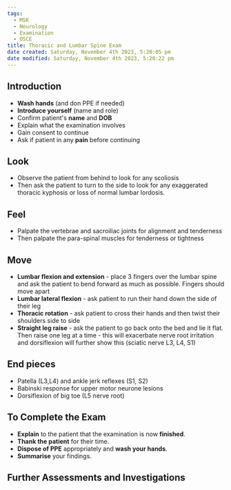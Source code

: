 ```yaml
---
tags:
  - MSK
  - Neurology
  - Examination
  - OSCE
title: Thoracic and Lumbar Spine Exam
date created: Saturday, November 4th 2023, 5:20:05 pm
date modified: Saturday, November 4th 2023, 5:20:22 pm
---
```


## Introduction

- **Wash hands** (and don PPE if needed)
- **Introduce yourself** (name and role)
- Confirm patient's **name** and **DOB**
- Explain what the examination involves
- Gain consent to continue
- Ask if patient in any **pain** before continuing

## Look

- Observe the patient from behind to look for any scoliosis
- Then ask the patient to turn to the side to look for any exaggerated thoracic kyphosis or loss of normal lumbar lordosis.

## Feel

- Palpate the vertebrae and sacroiliac joints for alignment and tenderness
- Then palpate the para-spinal muscles for tenderness or tightness

## Move

- **Lumbar flexion and extension** - place 3 fingers over the lumbar spine and ask the patient to bend forward as much as possible. Fingers should move apart
- **Lumbar lateral flexion** - ask patient to run their hand down the side of their leg 
- **Thoracic rotation** - ask patient to cross their hands and then twist their shoulders side to side
- **Straight leg raise** - ask the patient to go back onto the bed and lie it flat. Then raise one leg at a time - this will exacerbate nerve root irritation and dorsiflexion will further show this (sciatic nerve L3, L4, S1)

## End pieces

- Patella (L3,L4) and ankle jerk reflexes (S1, S2)
- Babinski response for upper motor neurone lesions
- Dorsiflexion of big toe (L5 nerve root)


## To Complete the Exam

- **Explain** to the patient that the examination is now **finished**.
- **Thank the patient** for their time.
- **Dispose of PPE** appropriately and **wash your hands**.
- **Summarise** your findings.

## Further Assessments and Investigations
